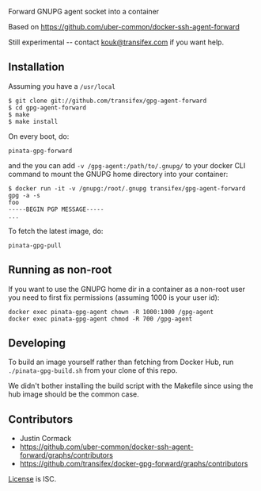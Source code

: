 Forward GNUPG agent socket into a container

Based on https://github.com/uber-common/docker-ssh-agent-forward

Still experimental -- contact kouk@transifex.com if you want help.


## Installation

Assuming you have a `/usr/local`

```
$ git clone git://github.com/transifex/gpg-agent-forward
$ cd gpg-agent-forward
$ make
$ make install
```

On every boot, do:

```
pinata-gpg-forward
```

and the you can add `-v /gpg-agent:/path/to/.gnupg/` to your docker CLI command to
mount the GNUPG home directory into your container:

```
$ docker run -it -v /gnupg:/root/.gnupg transifex/gpg-agent-forward gpg -a -s
foo
-----BEGIN PGP MESSAGE-----
...
```

To fetch the latest image, do:

```
pinata-gpg-pull
```

## Running as non-root

If you want to use the GNUPG home dir in a container as a non-root user you
need to first fix permissions (assuming 1000 is your user id):

```
docker exec pinata-gpg-agent chown -R 1000:1000 /gpg-agent
docker exec pinata-gpg-agent chmod -R 700 /gpg-agent
```

## Developing

To build an image yourself rather than fetching from Docker Hub, run
`./pinata-gpg-build.sh` from your clone of this repo.

We didn't bother installing the build script with the Makefile since using the
hub image should be the common case.


## Contributors

* Justin Cormack
* https://github.com/uber-common/docker-ssh-agent-forward/graphs/contributors
* https://github.com/transifex/docker-gpg-forward/graphs/contributors

[License](LICENSE.md) is ISC.
